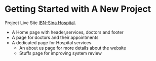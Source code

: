 # Getting Started with A New Project

Project Live Site [IBN-Sina Hospital](https://ibn-sina-medical.web.app).

- A Home page with header,services, doctors and footer
- A page for doctors and their appointments
- A dedicated page for Hospital services
  - An about us page for more details about the website
  - Stuffs page for improving system review